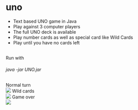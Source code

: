 # uno
- Text based UNO game in Java
- Play against 3 computer players
- The full UNO deck is available
- Play number cards as well as special card like Wild Cards
- Play until you have no cards left
<br>
Run with <h6>java -jar UNO.jar</h6>

Normal turn<br>
<img src="https://i.imgur.com/spHnO9F.png">
Wild cards<br>
<img src="https://i.imgur.com/fuoPGLa.png">
Game over<br>
<img src="https://i.imgur.com/krNzxH0.png">
